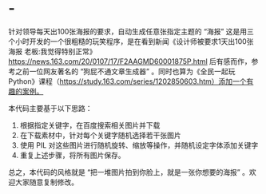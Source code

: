 # -
针对领导每天出100张海报的要求，自动生成任意张指定主题的 “海报”
这是用三个小时开发的一个很粗糙的玩笑程序，是在看到新闻《设计师被要求1天出100张海报 老板:我觉得特别正常》 https://news.163.com/20/0107/17/F2AAGMD60001875P.html 后有感而作，参考之前一位网友著名的 “狗屁不通文章生成器” 。同时也算为《全民一起玩Python》课程（https://study.163.com/series/1202850603.htm）添加一个有趣的案例。

本代码主要基于以下思路：
1. 根据指定关键字，在百度搜索相关图片并下载
2. 在下载素材中，针对每个关键字随机选择若干张图片
3. 使用 PIL 对这些图片进行随机旋转、缩放等操作，并随机设定字体添加关键字
4. 重复上述步骤，将所有图片保存。

总之，本代码的风格就是 “把一堆图片拍到你脸上，就是一张你想要的海报” 。欢迎大家随意复制修改。
